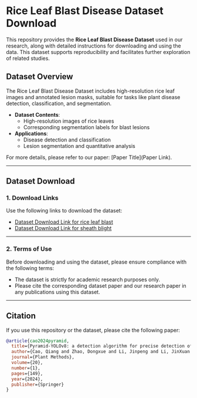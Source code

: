 # Rice Leaf Blast Disease Dataset Download

This repository provides the **Rice Leaf Blast Disease Dataset** used in our research, along with detailed instructions for downloading and using the data. This dataset supports reproducibility and facilitates further exploration of related studies.

## Dataset Overview

The Rice Leaf Blast Disease Dataset includes high-resolution rice leaf images and annotated lesion masks, suitable for tasks like plant disease detection, classification, and segmentation.

- **Dataset Contents**:
  - High-resolution images of rice leaves
  - Corresponding segmentation labels for blast lesions
- **Applications**:
  - Disease detection and classification
  - Lesion segmentation and quantitative analysis

For more details, please refer to our paper: [Paper Title](Paper Link).

---

## Dataset Download

### 1. Download Links
Use the following links to download the dataset:
- [Dataset Download Link for rice leaf blast](https://pan.baidu.com/s/15GtJx3OMG6VjQaxUKK-spA?pwd=1121 )
- [Dataset Download Link for sheath blight ]()


---

### 2. Terms of Use
Before downloading and using the dataset, please ensure compliance with the following terms:
- The dataset is strictly for academic research purposes only.
- Please cite the corresponding dataset paper and our research paper in any publications using this dataset.

---

## Citation

If you use this repository or the dataset, please cite the following paper:

```bibtex
@article{cao2024pyramid,
  title={Pyramid-YOLOv8: a detection algorithm for precise detection of rice leaf blast},
  author={Cao, Qiang and Zhao, Dongxue and Li, Jinpeng and Li, JinXuan and Li, Guangming and Feng, Shuai and Xu, Tongyu},
  journal={Plant Methods},
  volume={20},
  number={1},
  pages={149},
  year={2024},
  publisher={Springer}
}
